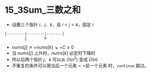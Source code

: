 # 15_3Sum_三数之和

- 设置三个指针 $i$、$j$、$k$，且 $i < j < k$，固定 $i$

```
|--------|--------|-------|
         j        k
```

- $nums[j]↗ + nums[k]↘ + C \ge 0$
- 当 $nums[j]$ 上升时，$nums[k]$ 必定时下降的
- 所以后两个指针 $j$、$k$ 可以从 $O(n^{2})$ 变成 $O(n)$
- 不重复的条件可以用当后一个元素$==$前一个元素 时，`continue` 跳过。